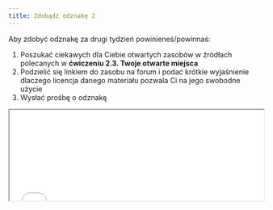 ```yaml
---
title: Zdobądź odznakę 2
---
```


Aby zdobyć odznakę za drugi tydzień powinieneś/powinnaś:

 1. Poszukać ciekawych dla Ciebie otwartych zasobów w źródłach polecanych w **ćwiczeniu 2.3. Twoje otwarte miejsca**
 2. Podzielić się linkiem do zasobu na forum i podać krótkie wyjaśnienie dlaczego licencja danego materiału pozwala Ci na jego swobodne użycie
 3. Wysłać prośbę o odznakę

<iframe height="180" src="//badges.p2pu.org/en/badge/view/784/embedded/" width="100%"></iframe>
